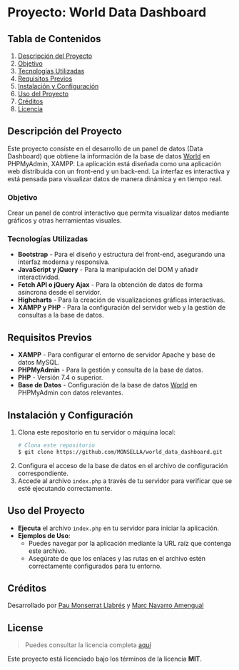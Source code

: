 
# Proyecto: World Data Dashboard

## Tabla de Contenidos
1. [Descripción del Proyecto](#descripción-del-proyecto)
2. [Objetivo](#objetivo)
3. [Tecnologías Utilizadas](#tecnologías-utilizadas)
4. [Requisitos Previos](#requisitos-previos)
5. [Instalación y Configuración](#instalación-y-configuración)
6. [Uso del Proyecto](#uso-del-proyecto)
7. [Créditos](#créditos)
8. [Licencia](#licencia)

## Descripción del Proyecto
Este proyecto consiste en el desarrollo de un panel de datos (Data Dashboard) que obtiene la información de la base de datos [World](https://dev.mysql.com/doc/index-other.html) en PHPMyAdmin, XAMPP. La aplicación está diseñada como una aplicación web distribuida con un front-end y un back-end. La interfaz es interactiva y está pensada para visualizar datos de manera dinámica y en tiempo real.

### Objetivo
Crear un panel de control interactivo que permita visualizar datos mediante gráficos y otras herramientas visuales.

### Tecnologías Utilizadas
- **Bootstrap** - Para el diseño y estructura del front-end, asegurando una interfaz moderna y responsiva.
- **JavaScript y jQuery** - Para la manipulación del DOM y añadir interactividad.
- **Fetch API o jQuery Ajax** - Para la obtención de datos de forma asíncrona desde el servidor.
- **Highcharts** - Para la creación de visualizaciones gráficas interactivas.
- **XAMPP y PHP** - Para la configuración del servidor web y la gestión de consultas a la base de datos.

## Requisitos Previos
- **XAMPP** - Para configurar el entorno de servidor Apache y base de datos MySQL.
- **PHPMyAdmin** - Para la gestión y consulta de la base de datos.
- **PHP** - Versión 7.4 o superior.
- **Base de Datos** - Configuración de la base de datos [World](https://dev.mysql.com/doc/index-other.html) en PHPMyAdmin con datos relevantes.
  
## Instalación y Configuración
1. Clona este repositorio en tu servidor o máquina local:
   ```bash
   # Clona este repositorio
   $ git clone https://github.com/MONSELLA/world_data_dashboard.git
   ```
2. Configura el acceso de la base de datos en el archivo de configuración correspondiente.
3. Accede al archivo `index.php` a través de tu servidor para verificar que se esté ejecutando correctamente.

## Uso del Proyecto
- **Ejecuta** el archivo `index.php` en tu servidor para iniciar la aplicación.
- **Ejemplos de Uso**:
   - Puedes navegar por la aplicación mediante la URL raíz que contenga este archivo.
   - Asegúrate de que los enlaces y las rutas en el archivo estén correctamente configurados para tu entorno.

## Créditos
Desarrollado por [Pau Monserrat Llabrés](https://github.com/MONSELLA) y [Marc Navarro Amengual](https://github.com/maarcnavarro9)

## License
>Puedes consultar la licencia completa [aquí](https://github.com/MONSELLA/world_data_dashboard/blob/main/LICENSE.txt)

Este proyecto está licenciado bajo los términos de la licencia **MIT**.
